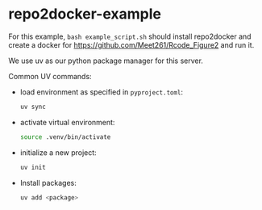 # repo2docker-example

For this example, `bash example_script.sh` should install repo2docker and create a docker for https://github.com/Meet261/Rcode_Figure2 and run it.

We use uv as our python package manager for this server.

Common UV commands:

- load environment as specified in `pyproject.toml`:
  ```bash
  uv sync
  ```

- activate virtual environment:
  ```bash
  source .venv/bin/activate
  ```

- initialize a new project:
  ```bash
  uv init
  ```

- Install packages:
  ```bash
  uv add <package>
  ```
